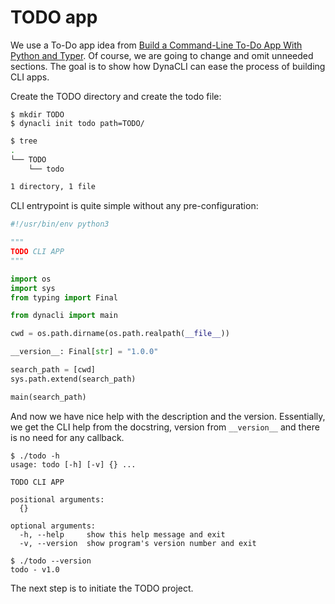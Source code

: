 # TODO app

We use a To-Do app idea from [Build a Command-Line To-Do App With Python and Typer](https://realpython.com/python-typer-cli/).
Of course, we are going to change and omit unneeded sections. The goal is to show how DynaCLI can ease the process of building CLI apps.

Create the TODO directory and create the todo file:
```console
$ mkdir TODO
$ dynacli init todo path=TODO/
```

```bash
$ tree
.
└── TODO
    └── todo

1 directory, 1 file
```

CLI entrypoint is quite simple without any pre-configuration:

```py title="todo"
#!/usr/bin/env python3

"""
TODO CLI APP
"""

import os
import sys
from typing import Final

from dynacli import main

cwd = os.path.dirname(os.path.realpath(__file__))

__version__: Final[str] = "1.0.0"

search_path = [cwd]
sys.path.extend(search_path)

main(search_path)
```

And now we have nice help with the description and the version.
Essentially, we get the CLI help from the docstring, version from `__version__` and there is no need for any callback.

```console
$ ./todo -h
usage: todo [-h] [-v] {} ...

TODO CLI APP

positional arguments:
  {}

optional arguments:
  -h, --help     show this help message and exit
  -v, --version  show program's version number and exit
```

```console
$ ./todo --version
todo - v1.0
```

The next step is to initiate the TODO project.
